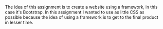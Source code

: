 The idea of this assignment is to create a website using a framework, in this case it's Bootstrap.
In this assignment I wanted to use as little CSS as possible because the idea of using a framework is to get to the final product in lesser time.

